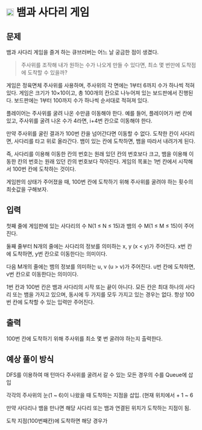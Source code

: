 # <img src = "https://d2gd6pc034wcta.cloudfront.net/tier/9.svg" width = "20px"> 뱀과 사다리 게임

## 문제



뱀과 사다리 게임을 즐겨 하는 큐브러버는 어느 날 궁금한 점이 생겼다.

> 주사위를 조작해 내가 원하는 수가 나오게 만들 수 있다면, 최소 몇 번만에 도착점에 도착할 수 있을까?

게임은 정육면체 주사위를 사용하며, 주사위의 각 면에는 1부터 6까지 수가 하나씩 적혀있다. 게임은 크기가 10×10이고, 총 100개의 칸으로 나누어져 있는 보드판에서 진행된다. 
보드판에는 1부터 100까지 수가 하나씩 순서대로 적혀져 있다.

플레이어는 주사위를 굴려 나온 수만큼 이동해야 한다. 
예를 들어, 플레이어가 i번 칸에 있고, 주사위를 굴려 나온 수가 4라면, i+4번 칸으로 이동해야 한다.

만약 주사위를 굴린 결과가 100번 칸을 넘어간다면 이동할 수 없다. 도착한 칸이 사다리면, 사다리를 타고 위로 올라간다. 
뱀이 있는 칸에 도착하면, 뱀을 따라서 내려가게 된다. 

즉, 사다리를 이용해 이동한 칸의 번호는 원래 있던 칸의 번호보다 크고, 뱀을 이용해 이동한 칸의 번호는 원래 있던 칸의 번호보다 작아진다.
게임의 목표는 1번 칸에서 시작해서 100번 칸에 도착하는 것이다.

게임판의 상태가 주어졌을 때, 100번 칸에 도착하기 위해 주사위를 굴려야 하는 횟수의 최솟값을 구해보자.

## 입력

첫째 줄에 게임판에 있는 사다리의 수 N(1 ≤ N ≤ 15)과 뱀의 수 M(1 ≤ M ≤ 15)이 주어진다.

둘째 줄부터 N개의 줄에는 사다리의 정보를 의미하는 x, y (x < y)가 주어진다. x번 칸에 도착하면, y번 칸으로 이동한다는 의미이다.

다음 M개의 줄에는 뱀의 정보를 의미하는 u, v (u > v)가 주어진다. u번 칸에 도착하면, v번 칸으로 이동한다는 의미이다.

1번 칸과 100번 칸은 뱀과 사다리의 시작 또는 끝이 아니다. 모든 칸은 최대 하나의 사다리 또는 뱀을 가지고 있으며, 동시에 두 가지를 모두 가지고 있는 경우는 없다. 항상 100번 칸에 도착할 수 있는 입력만 주어진다.

## 출력

100번 칸에 도착하기 위해 주사위를 최소 몇 번 굴려야 하는지 출력한다.

## 예상 풀이 방식

DFS를 이용하여 매 턴마다 주사위를 굴려서 갈 수 있는 모든 경우의 수를 Queue에 삽입

각각의 주사위의 눈(1 ~ 6)이 나왔을 때 도착하는 지점을 삽입. (현재 위치에서 + 1 ~ 6


만약 사다리나 뱀을 만나면 해당 사다리 또는 뱀과 연결된 위치가 도착하는 지점이 됨.

도착 지점(100번째칸)에 도착하면 해당 경우가 
